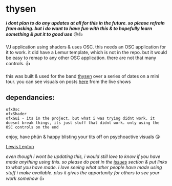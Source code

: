 # thysen

***i dont plan to do any updates at all for this in the future. so please refrain from asking. but i do want to have fun with this & to hopefully learn something & put it to good use*** 😘👍
<br><br>
VJ application using shaders & uses OSC. this needs an OSC application for it to work. it did have a Lemur template, which is not in the repo. but it would be easy to remap to any other OSC application. there are not that many controls. 👍<br><br>
this was built & used for the band [thysen](https://thysen.bandcamp.com) over a series of dates on a mini tour. you can see visuals on posts [here](https://www.instagram.com/thy.sen/) from the live shows

## dependancies:

    ofxOsc
    ofxShader
    ofxGui - its in the project, but what i was trying didnt work. it doesnt break things, its just stuff that didnt work. only using the OSC controls on the end

enjoy, have phün & happy blisting your tits off on psychoactive visuals 😘

[Lewis Lepton](http://lewislepton.com)

*even though i wont be updating this, i would still love to know if you have made anything using this. so please do post in the [issues](https://github.com/lewislepton/thysen/issues) section & put links to what you have made. i love seeing what other people have made using stuff i make available. plus it gives the opportunity for others to see your work somehow* 👍